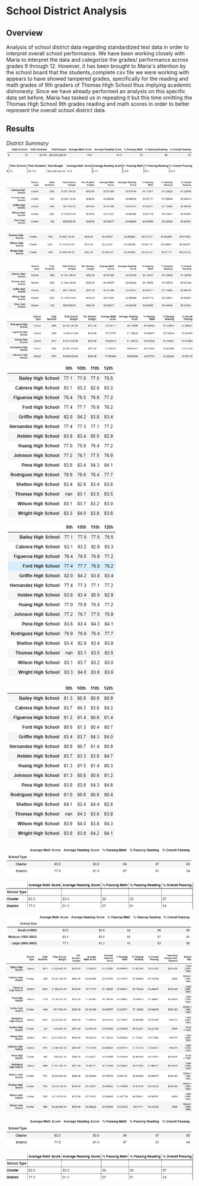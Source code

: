 # School District Analysis

## Overview
Analysis of school district data regarding standardized test data in order to interpret overall school performance. We have been working closely with Maria to interpret the data and categorize the grades/ performance across grades 9 through 12. However, it has been brought to Maria's attention by the school board that the students_complete csv file we were working with appears to have showed tampered grades, specifically for the reading and math grades of 9th graders of Thomas High School thus implying academic dishonesty. Since we have already performed an analysis on this specific data set before, Maria has tasked us in repeating it but this time omitting the Thomas High School 9th grades reading and math scores in order to better represent the overall school district data.

## Results

*District Summary*
![](Resources/District_Summary.PNG)

![](Resources/District_Summary_minus_9th_grade_THS.PNG)

![](Resources/School_Summary.PNG)

![](Resources/School_Summary_without_THS.PNG)

![](Resources/Top_Five_Schools.PNG)

![](Resources/Bottom_Schools.PNG)

![](Resources/Math_Grades.PNG)

![](Resources/Math_Grades_without_THS.PNG)

![](Resources/Reading_Scores_without_THS.PNG)

![](Resources/Scores_by_School_type.PNG)

![](Resources/Scores_by_School_type_minus_9th_grade_THS.PNG)

![](Resources/School_Spending_by_Size_overall.PNG)

![](Resources/Spending_Ranges_minus_9th_THS.PNG)

![](Resources/Scores_by_School_type.PNG)

![](Resources/Scores_by_School_type_minus_9th_grade_THS.PNG)





